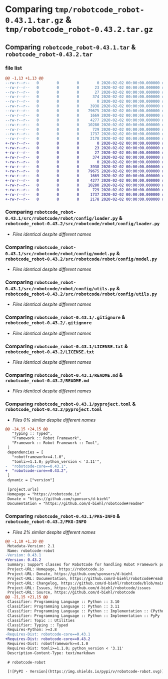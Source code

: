 # Comparing `tmp/robotcode_robot-0.43.1.tar.gz` & `tmp/robotcode_robot-0.43.2.tar.gz`

## Comparing `robotcode_robot-0.43.1.tar` & `robotcode_robot-0.43.2.tar`

### file list

```diff
@@ -1,13 +1,13 @@
--rw-r--r--   0        0        0        0 2020-02-02 00:00:00.000000 robotcode_robot-0.43.1/src/robotcode/robot/__init__.py
--rw-r--r--   0        0        0       23 2020-02-02 00:00:00.000000 robotcode_robot-0.43.1/src/robotcode/robot/__version__.py
--rw-r--r--   0        0        0       27 2020-02-02 00:00:00.000000 robotcode_robot-0.43.1/src/robotcode/robot/py.typed
--rw-r--r--   0        0        0      374 2020-02-02 00:00:00.000000 robotcode_robot-0.43.1/src/robotcode/robot/utils.py
--rw-r--r--   0        0        0        0 2020-02-02 00:00:00.000000 robotcode_robot-0.43.1/src/robotcode/robot/config/__init__.py
--rw-r--r--   0        0        0     3938 2020-02-02 00:00:00.000000 robotcode_robot-0.43.1/src/robotcode/robot/config/loader.py
--rw-r--r--   0        0        0    79675 2020-02-02 00:00:00.000000 robotcode_robot-0.43.1/src/robotcode/robot/config/model.py
--rw-r--r--   0        0        0     1669 2020-02-02 00:00:00.000000 robotcode_robot-0.43.1/src/robotcode/robot/config/utils.py
--rw-r--r--   0        0        0     4277 2020-02-02 00:00:00.000000 robotcode_robot-0.43.1/.gitignore
--rw-r--r--   0        0        0    10280 2020-02-02 00:00:00.000000 robotcode_robot-0.43.1/LICENSE.txt
--rw-r--r--   0        0        0      729 2020-02-02 00:00:00.000000 robotcode_robot-0.43.1/README.md
--rw-r--r--   0        0        0     1737 2020-02-02 00:00:00.000000 robotcode_robot-0.43.1/pyproject.toml
--rw-r--r--   0        0        0     2178 2020-02-02 00:00:00.000000 robotcode_robot-0.43.1/PKG-INFO
+-rw-r--r--   0        0        0        0 2020-02-02 00:00:00.000000 robotcode_robot-0.43.2/src/robotcode/robot/__init__.py
+-rw-r--r--   0        0        0       23 2020-02-02 00:00:00.000000 robotcode_robot-0.43.2/src/robotcode/robot/__version__.py
+-rw-r--r--   0        0        0       27 2020-02-02 00:00:00.000000 robotcode_robot-0.43.2/src/robotcode/robot/py.typed
+-rw-r--r--   0        0        0      374 2020-02-02 00:00:00.000000 robotcode_robot-0.43.2/src/robotcode/robot/utils.py
+-rw-r--r--   0        0        0        0 2020-02-02 00:00:00.000000 robotcode_robot-0.43.2/src/robotcode/robot/config/__init__.py
+-rw-r--r--   0        0        0     3938 2020-02-02 00:00:00.000000 robotcode_robot-0.43.2/src/robotcode/robot/config/loader.py
+-rw-r--r--   0        0        0    79675 2020-02-02 00:00:00.000000 robotcode_robot-0.43.2/src/robotcode/robot/config/model.py
+-rw-r--r--   0        0        0     1669 2020-02-02 00:00:00.000000 robotcode_robot-0.43.2/src/robotcode/robot/config/utils.py
+-rw-r--r--   0        0        0     4277 2020-02-02 00:00:00.000000 robotcode_robot-0.43.2/.gitignore
+-rw-r--r--   0        0        0    10280 2020-02-02 00:00:00.000000 robotcode_robot-0.43.2/LICENSE.txt
+-rw-r--r--   0        0        0      729 2020-02-02 00:00:00.000000 robotcode_robot-0.43.2/README.md
+-rw-r--r--   0        0        0     1737 2020-02-02 00:00:00.000000 robotcode_robot-0.43.2/pyproject.toml
+-rw-r--r--   0        0        0     2178 2020-02-02 00:00:00.000000 robotcode_robot-0.43.2/PKG-INFO
```

### Comparing `robotcode_robot-0.43.1/src/robotcode/robot/config/loader.py` & `robotcode_robot-0.43.2/src/robotcode/robot/config/loader.py`

 * *Files identical despite different names*

### Comparing `robotcode_robot-0.43.1/src/robotcode/robot/config/model.py` & `robotcode_robot-0.43.2/src/robotcode/robot/config/model.py`

 * *Files identical despite different names*

### Comparing `robotcode_robot-0.43.1/src/robotcode/robot/config/utils.py` & `robotcode_robot-0.43.2/src/robotcode/robot/config/utils.py`

 * *Files identical despite different names*

### Comparing `robotcode_robot-0.43.1/.gitignore` & `robotcode_robot-0.43.2/.gitignore`

 * *Files identical despite different names*

### Comparing `robotcode_robot-0.43.1/LICENSE.txt` & `robotcode_robot-0.43.2/LICENSE.txt`

 * *Files identical despite different names*

### Comparing `robotcode_robot-0.43.1/README.md` & `robotcode_robot-0.43.2/README.md`

 * *Files identical despite different names*

### Comparing `robotcode_robot-0.43.1/pyproject.toml` & `robotcode_robot-0.43.2/pyproject.toml`

 * *Files 0% similar despite different names*

```diff
@@ -24,15 +24,15 @@
   "Typing :: Typed",
   "Framework :: Robot Framework",
   "Framework :: Robot Framework :: Tool",
 ]
 dependencies = [
   "robotframework>=4.1.0",
   "tomli>=1.1.0; python_version < '3.11'",
-  "robotcode-core==0.43.1",
+  "robotcode-core==0.43.2",
 ]
 dynamic = ["version"]
 
 [project.urls]
 Homepage = "https://robotcode.io"
 Donate = "https://github.com/sponsors/d-biehl"
 Documentation = "https://github.com/d-biehl/robotcode#readme"
```

### Comparing `robotcode_robot-0.43.1/PKG-INFO` & `robotcode_robot-0.43.2/PKG-INFO`

 * *Files 2% similar despite different names*

```diff
@@ -1,10 +1,10 @@
 Metadata-Version: 2.1
 Name: robotcode-robot
-Version: 0.43.1
+Version: 0.43.2
 Summary: Support classes for RobotCode for handling Robot Framework projects.
 Project-URL: Homepage, https://robotcode.io
 Project-URL: Donate, https://github.com/sponsors/d-biehl
 Project-URL: Documentation, https://github.com/d-biehl/robotcode#readme
 Project-URL: Changelog, https://github.com/d-biehl/robotcode/blob/main/CHANGELOG.md
 Project-URL: Issues, https://github.com/d-biehl/robotcode/issues
 Project-URL: Source, https://github.com/d-biehl/robotcode
@@ -21,15 +21,15 @@
 Classifier: Programming Language :: Python :: 3.10
 Classifier: Programming Language :: Python :: 3.11
 Classifier: Programming Language :: Python :: Implementation :: CPython
 Classifier: Programming Language :: Python :: Implementation :: PyPy
 Classifier: Topic :: Utilities
 Classifier: Typing :: Typed
 Requires-Python: >=3.8
-Requires-Dist: robotcode-core==0.43.1
+Requires-Dist: robotcode-core==0.43.2
 Requires-Dist: robotframework>=4.1.0
 Requires-Dist: tomli>=1.1.0; python_version < '3.11'
 Description-Content-Type: text/markdown
 
 # robotcode-robot
 
 [![PyPI - Version](https://img.shields.io/pypi/v/robotcode-robot.svg)](https://pypi.org/project/robotcode-robot)
```

